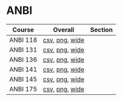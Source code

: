 # ANBI

| Course | Overall | Section |
| ------ | ------- | ------- |
| ANBI 118 | [csv](https://github.com/UCSD-Historical-Enrollment-Data/2023Fall/blob/main/overall/ANBI%20118.csv), [png](https://raw.githubusercontent.com/UCSD-Historical-Enrollment-Data/2023Fall/main/plot_overall/ANBI%20118.png), [wide](https://raw.githubusercontent.com/UCSD-Historical-Enrollment-Data/2023Fall/main/plot_overall_wide/ANBI%20118.png) |  |
| ANBI 131 | [csv](https://github.com/UCSD-Historical-Enrollment-Data/2023Fall/blob/main/overall/ANBI%20131.csv), [png](https://raw.githubusercontent.com/UCSD-Historical-Enrollment-Data/2023Fall/main/plot_overall/ANBI%20131.png), [wide](https://raw.githubusercontent.com/UCSD-Historical-Enrollment-Data/2023Fall/main/plot_overall_wide/ANBI%20131.png) |  |
| ANBI 136 | [csv](https://github.com/UCSD-Historical-Enrollment-Data/2023Fall/blob/main/overall/ANBI%20136.csv), [png](https://raw.githubusercontent.com/UCSD-Historical-Enrollment-Data/2023Fall/main/plot_overall/ANBI%20136.png), [wide](https://raw.githubusercontent.com/UCSD-Historical-Enrollment-Data/2023Fall/main/plot_overall_wide/ANBI%20136.png) |  |
| ANBI 141 | [csv](https://github.com/UCSD-Historical-Enrollment-Data/2023Fall/blob/main/overall/ANBI%20141.csv), [png](https://raw.githubusercontent.com/UCSD-Historical-Enrollment-Data/2023Fall/main/plot_overall/ANBI%20141.png), [wide](https://raw.githubusercontent.com/UCSD-Historical-Enrollment-Data/2023Fall/main/plot_overall_wide/ANBI%20141.png) |  |
| ANBI 145 | [csv](https://github.com/UCSD-Historical-Enrollment-Data/2023Fall/blob/main/overall/ANBI%20145.csv), [png](https://raw.githubusercontent.com/UCSD-Historical-Enrollment-Data/2023Fall/main/plot_overall/ANBI%20145.png), [wide](https://raw.githubusercontent.com/UCSD-Historical-Enrollment-Data/2023Fall/main/plot_overall_wide/ANBI%20145.png) |  |
| ANBI 175 | [csv](https://github.com/UCSD-Historical-Enrollment-Data/2023Fall/blob/main/overall/ANBI%20175.csv), [png](https://raw.githubusercontent.com/UCSD-Historical-Enrollment-Data/2023Fall/main/plot_overall/ANBI%20175.png), [wide](https://raw.githubusercontent.com/UCSD-Historical-Enrollment-Data/2023Fall/main/plot_overall_wide/ANBI%20175.png) |  |
